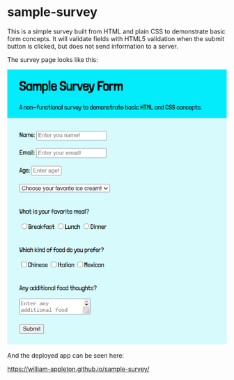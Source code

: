 # sample-survey

This is a simple survey built from HTML and plain CSS to demonstrate basic form concepts. It will validate fields with HTML5 validation when the submit button is clicked, but does not send information to a server. 

The survey page looks like this:

![survey screenshot](https://raw.githubusercontent.com/william-appleton/sample-survey/main/assets/survey.PNG)

And the deployed app can be seen here:

https://william-appleton.github.io/sample-survey/